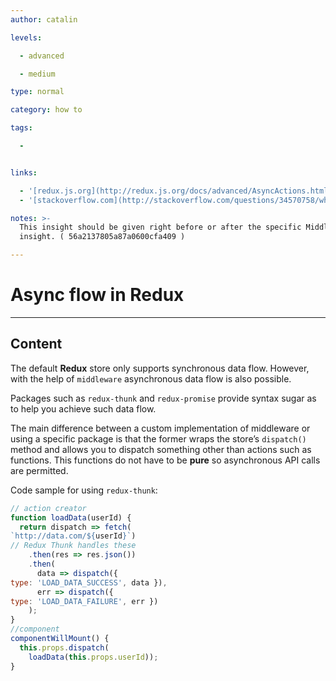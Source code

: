 ```yaml
---
author: catalin

levels:

  - advanced

  - medium

type: normal

category: how to

tags:

  - 


links:

  - '[redux.js.org](http://redux.js.org/docs/advanced/AsyncActions.html){website}'
  - '[stackoverflow.com](http://stackoverflow.com/questions/34570758/why-do-we-need-middleware-for-async-flow-in-redux){website}'

notes: >-
  This insight should be given right before or after the specific Middleware
  insight. ( 56a2137805a87a0600cfa409 )

---
```


# Async flow in **Redux**

---
## Content

The default **Redux** store only supports synchronous data flow. However, with the help of `middleware` asynchronous data flow is also possible.

Packages such as `redux-thunk` and `redux-promise` provide syntax sugar as to help you achieve such data flow.

The main difference between a custom implementation of middleware or using a specific package is that the former wraps the store’s `dispatch()` method and allows you to dispatch something other than actions such as functions. This functions do not have to be **pure** so asynchronous API calls are permitted.

Code sample for using `redux-thunk`:
```javascript
// action creator
function loadData(userId) {
  return dispatch => fetch(
`http://data.com/${userId}`) 
// Redux Thunk handles these
    .then(res => res.json())
    .then(
      data => dispatch({ 
type: 'LOAD_DATA_SUCCESS', data }),
      err => dispatch({ 
type: 'LOAD_DATA_FAILURE', err })
    );
}
//component
componentWillMount() {
  this.props.dispatch(
    loadData(this.props.userId)); 
}
```


